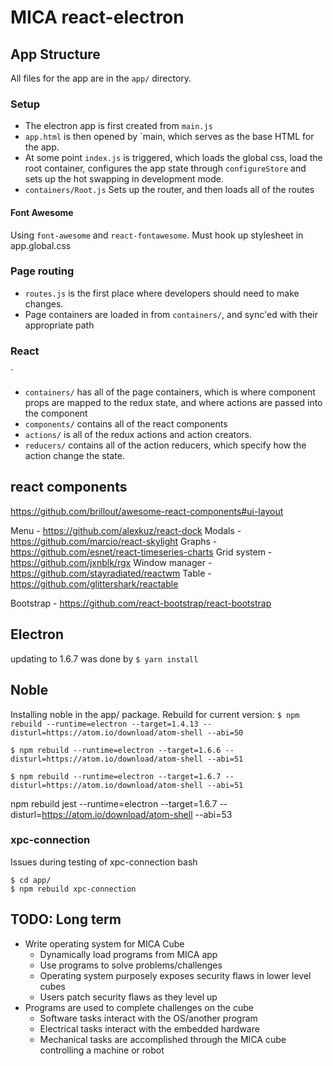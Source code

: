 # MICA react-electron

## App Structure

All files for the app are in the `app/` directory. 

### Setup

 * The electron app is first created from `main.js`
 * `app.html` is then opened by `main, which serves as the base HTML for the app.
 * At some point `index.js` is triggered, which loads the global css, load the root container, configures the app state through `configureStore` and sets up the hot swapping in development mode. 
 * `containers/Root.js` Sets up the router, and then loads all of the routes

#### Font Awesome
Using `font-awesome` and `react-fontawesome`. Must hook up stylesheet in app.global.css

 ### Page routing

 * `routes.js` is the first place where developers should need to make changes.
 * Page containers are loaded in from `containers/`, and sync'ed with their appropriate path

 ### React 
 `
 * `containers/` has all of the page containers, which is where component props are mapped to the redux state, and where actions are passed into the component 
 * `components/` contains all of the react components
 * `actions/` is all of the redux actions and action creators. 
 * `reducers/` contains all of the action reducers, which specify how the action change the state. 

## react components
https://github.com/brillout/awesome-react-components#ui-layout

Menu - https://github.com/alexkuz/react-dock 
Modals - https://github.com/marcio/react-skylight
Graphs - https://github.com/esnet/react-timeseries-charts
Grid system - https://github.com/jxnblk/rgx
Window manager - https://github.com/stayradiated/reactwm
Table - https://github.com/glittershark/reactable

Bootstrap - https://github.com/react-bootstrap/react-bootstrap

## Electron
updating to 1.6.7 was done by
`$ yarn install`

## Noble
Installing noble in the app/ package. Rebuild for current version: 
`$ npm rebuild --runtime=electron --target=1.4.13 --disturl=https://atom.io/download/atom-shell --abi=50`

`$ npm rebuild --runtime=electron --target=1.6.6 --disturl=https://atom.io/download/atom-shell --abi=51`

`$ npm rebuild --runtime=electron --target=1.6.7 --disturl=https://atom.io/download/atom-shell --abi=51`

npm rebuild jest --runtime=electron --target=1.6.7 --disturl=https://atom.io/download/atom-shell --abi=53


### xpc-connection
 Issues during testing of xpc-connection
 bash
 ```
 $ cd app/
 $ npm rebuild xpc-connection
 ```

## TODO: Long term
* Write operating system for MICA Cube
	* Dynamically load programs from MICA app
	* Use programs to solve problems/challenges
	* Operating system purposely exposes security flaws in lower level cubes
	* Users patch security flaws as they level up
* Programs are used to complete challenges on the cube	
	* Software tasks interact with the OS/another program
	* Electrical tasks interact with the embedded hardware
	* Mechanical tasks are accomplished through the MICA cube controlling a machine or robot

